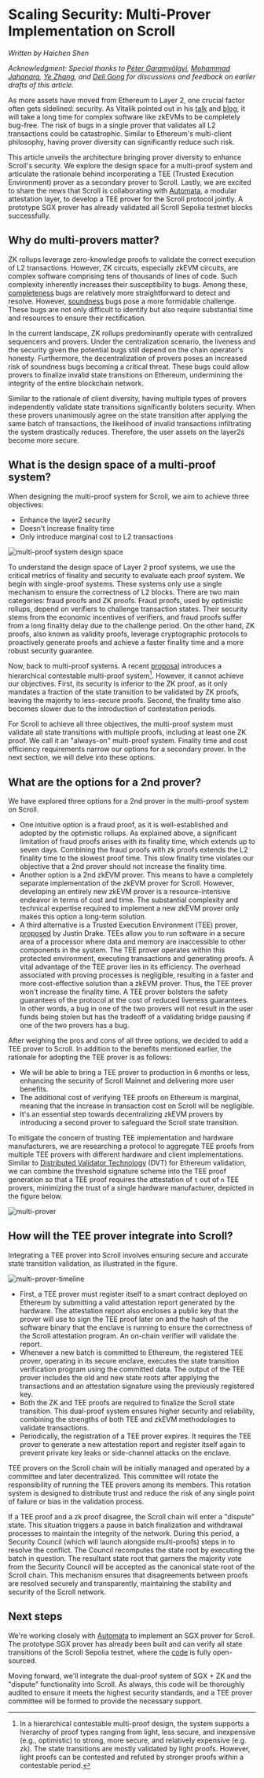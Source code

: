 # Scaling Security: Multi-Prover Implementation on Scroll

*Written by Haichen Shen*

*Acknowledgment: Special thanks to [Péter Garamvölgyi](https://twitter.com/thegaram33), [Mohammad Jahanara](https://twitter.com/MMJahanara), [Ye Zhang](https://twitter.com/yezhang1998), and [Deli Gong](https://twitter.com/deligong) for discussions and feedback on earlier drafts of this article.*


As more assets have moved from Ethereum to Layer 2, one crucial factor often gets sidelined: security. As Vitalik pointed out in his [talk](https://hackmd.io/@vbuterin/zk_slides_20221010) and [blog](https://vitalik.eth.limo/general/2023/03/31/zkmulticlient.html), it will take a long time for complex software like zkEVMs to be completely bug-free. The risk of bugs in a single prover that validates all L2 transactions could be catastrophic. Similar to Ethereum's multi-client philosophy, having prover diversity can significantly reduce such risk.

This article unveils the architecture bringing prover diversity to enhance Scroll's security. We explore the design space for a multi-proof system and articulate the rationale behind incorporating a TEE (Trusted Execution Environment) prover as a secondary prover to Scroll. Lastly, we are excited to share the news that Scroll is collaborating with [Automata](https://www.ata.network/), a modular attestation layer, to develop a TEE prover for the Scroll protocol jointly. A prototype SGX prover has already validated all Scroll Sepolia testnet blocks successfully.

## Why do multi-provers matter?

ZK rollups leverage zero-knowledge proofs to validate the correct execution of L2 transactions. However, ZK circuits, especially zkEVM circuits, are complex software comprising tens of thousands of lines of code. Such complexity inherently increases their susceptibility to bugs. Among these, [completeness](https://en.wikipedia.org/wiki/Zero-knowledge_proof#Completeness) bugs are relatively more straightforward to detect and resolve. However, [soundness](https://en.wikipedia.org/wiki/Zero-knowledge_proof#Soundness) bugs pose a more formidable challenge. These bugs are not only difficult to identify but also require substantial time and resources to ensure their rectification.

In the current landscape, ZK rollups predominantly operate with centralized sequencers and provers. Under the centralization scenario, the liveness and the security given the potential bugs still depend on the chain operator's honesty. Furthermore, the decentralization of provers poses an increased risk of soundness bugs becoming a critical threat. These bugs could allow provers to finalize invalid state transitions on Ethereum, undermining the integrity of the entire blockchain network.

Similar to the rationale of client diversity, having multiple types of provers independently validate state transitions significantly bolsters security. When these provers unanimously agree on the state transition after applying the same batch of transactions, the likelihood of invalid transactions infiltrating the system drastically reduces. Therefore, the user assets on the layer2s become more secure.

## What is the design space of a multi-proof system?

When designing the multi-proof system for Scroll, we aim to achieve three objectives:
- Enhance the layer2 security
- Doesn't increase finality time
- Only introduce marginal cost to L2 transactions

![multi-proof system design space](https://hackmd.io/_uploads/Sy4oveptp.png)

To understand the design space of Layer 2 proof systems, we use the critical metrics of finality and security to evaluate each proof system. We begin with single-proof systems. These systems only use a single mechanism to ensure the correctness of L2 blocks. There are two main categories: fraud proofs and ZK proofs. Fraud proofs, used by optimistic rollups, depend on verifiers to challenge transaction states. Their security stems from the economic incentives of verifiers, and fraud proofs suffer from a long finality delay due to the challenge period. On the other hand, ZK proofs, also known as validity proofs, leverage cryptographic protocols to proactively generate proofs and achieve a faster finality time and a more robust security guarantee.

Now, back to multi-proof systems. A recent [proposal](https://taiko.mirror.xyz/Z4I5ZhreGkyfdaL5I9P0Rj0DNX4zaWFmcws-0CVMJ2A) introduces a hierarchical contestable multi-proof system[^1]. However, it cannot achieve our objectives. First, its security is inferior to the ZK proof, as it only mandates a fraction of the state transition to be validated by ZK proofs, leaving the majority to less-secure proofs. Second, the finality time also becomes slower due to the introduction of contestation periods.

For Scroll to achieve all three objectives, the multi-proof system must validate all state transitions with multiple proofs, including at least one ZK proof. We call it an "always-on" multi-proof system. Finality time and cost efficiency requirements narrow our options for a secondary prover. In the next section, we will delve into these options.

## What are the options for a 2nd prover?

We have explored three options for a 2nd prover in the multi-proof system on Scroll.

- One intuitive option is a fraud proof, as it is well-established and adopted by the optimistic rollups. As explained above, a significant limitation of fraud proofs arises with its finality time, which extends up to seven days. Combining the fraud proofs with zk proofs extends the L2 finality time to the slowest proof time. This slow finality time violates our objective that a 2nd prover should not increase the finality time.
- Another option is a 2nd zkEVM prover. This means to have a completely separate implementation of the zkEVM prover for Scroll. However, developing an entirely new zkEVM prover is a resource-intensive endeavor in terms of cost and time. The substantial complexity and technical expertise required to implement a new zkEVM prover only makes this option a long-term solution.
- A third alternative is a Trusted Execution Environment (TEE) prover, [proposed](https://ethresear.ch/t/2fa-zk-rollups-using-sgx/14462) by Justin Drake. TEEs allow you to run software in a secure area of a processor where data and memory are inaccessible to other components in the system. The TEE prover operates within this protected environment, executing transactions and generating proofs. A vital advantage of the TEE prover lies in its efficiency. The overhead associated with proving processes is negligible, resulting in a faster and more cost-effective solution than a zkEVM prover. Thus, the TEE prover won't increase the finality time. A TEE prover bolsters the safety guarantees of the protocol at the cost of reduced liveness guarantees. In other words, a bug in one of the two provers will not result in the user funds being stolen but has the tradeoff of a validating bridge pausing if one of the two provers has a bug.

After weighing the pros and cons of all three options, we decided to add a TEE prover to Scroll. In addition to the benefits mentioned earlier, the rationale for adopting the TEE prover is as follows:
- We will be able to bring a TEE prover to production in 6 months or less, enhancing the security of Scroll Mainnet and delivering more user benefits.
- The additional cost of verifying TEE proofs on Ethereum is marginal, meaning that the increase in transaction cost on Scroll will be negligible.
- It's an essential step towards decentralizing zkEVM provers by introducing a second prover to safeguard the Scroll state transition.

To mitigate the concern of trusting TEE implementation and hardware manufacturers, we are researching a protocol to aggregate TEE proofs from multiple TEE provers with different hardware and client implementations. Similar to [Distributed Validator Technology](https://ethereum.org/en/staking/dvt/) (DVT) for Ethereum validation, we can combine the threshold signature scheme into the TEE proof generation so that a TEE proof requires the attestation of `t` out of `n` TEE provers, minimizing the trust of a single hardware manufacturer, depicted in the figure below.

![multi-prover](https://hackmd.io/_uploads/BkPPG8HDp.png)

## How will the TEE prover integrate into Scroll?

Integrating a TEE prover into Scroll involves ensuring secure and accurate state transition validation, as illustrated in the figure.

![multi-prover-timeline](https://hackmd.io/_uploads/Hy0OKhJwT.png)

- First, a TEE prover must register itself to a smart contract deployed on Ethereum by submitting a valid attestation report generated by the hardware. The attestation report also encloses a public key that the prover will use to sign the TEE proof later on and the hash of the software binary that the enclave is running to ensure the correctness of the Scroll attestation program. An on-chain verifier will validate the report.
- Whenever a new batch is committed to Ethereum, the registered TEE prover, operating in its secure enclave, executes the state transition verification program using the committed data. The output of the TEE prover includes the old and new state roots after applying the transactions and an attestation signature using the previously registered key.
- Both the ZK and TEE proofs are required to finalize the Scroll state transition. This dual-proof system ensures higher security and reliability, combining the strengths of both TEE and zkEVM methodologies to validate transactions.
- Periodically, the registration of a TEE prover expires. It requires the TEE prover to generate a new attestation report and register itself again to prevent private key leaks or side-channel attacks on the enclave.

TEE provers on the Scroll chain will be initially managed and operated by a committee and later decentralized. This committee will rotate the responsibility of running the TEE provers among its members. This rotation system is designed to distribute trust and reduce the risk of any single point of failure or bias in the validation process.

If a TEE proof and a zk proof disagree, the Scroll chain will enter a "dispute" state. This situation triggers a pause in batch finalization and withdrawal processes to maintain the integrity of the network. During this period, a Security Council (which will launch alongside multi-proofs) steps in to resolve the conflict. The Council recomputes the state root by executing the batch in question. The resultant state root that garners the majority vote from the Security Council will be accepted as the canonical state root of the Scroll chain. This mechanism ensures that disagreements between proofs are resolved securely and transparently, maintaining the stability and security of the Scroll network.

## Next steps

We're working closely with [Automata](https://www.ata.network/) to implement an SGX prover for Scroll. The prototype SGX prover has already been built and can verify all state transitions of the Scroll Sepolia testnet, where the [code](https://github.com/automata-network/sgx-prover) is fully open-sourced.

Moving forward, we'll integrate the dual-proof system of SGX + ZK and the "dispute" functionality into Scroll. As always, this code will be thoroughly audited to ensure it meets the highest security standards, and a TEE prover committee will be formed to provide the necessary support.


[^1]: In a hierarchical contestable multi-proof design, the system supports a hierarchy of proof types ranging from light, less secure, and inexpensive (e.g., optimistic) to strong, more secure, and relatively expensive (e.g. zk). The state transitions are mostly validated by light proofs. However, light proofs can be contested and refuted by stronger proofs within a contestable period.

